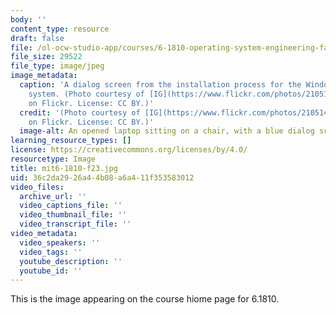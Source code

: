 ```yaml
---
body: ''
content_type: resource
draft: false
file: /ol-ocw-studio-app/courses/6-1810-operating-system-engineering-fall-2023/mit6-1810-f23.jpg
file_size: 29522
file_type: image/jpeg
image_metadata:
  caption: 'A dialog screen from the installation process for the Windows operating
    system. (Photo courtesy of [IG](https://www.flickr.com/photos/21051491@N02/23570504174)
    on Flickr. License: CC BY.)'
  credit: '(Photo courtesy of [IG](https://www.flickr.com/photos/21051491@N02/23570504174)
    on Flickr. License: CC BY.)'
  image-alt: An opened laptop sitting on a chair, with a blue dialog screen showing.
learning_resource_types: []
license: https://creativecommons.org/licenses/by/4.0/
resourcetype: Image
title: mit6-1810-f23.jpg
uid: 36c2da29-26a4-4b08-a6a4-11f353583012
video_files:
  archive_url: ''
  video_captions_file: ''
  video_thumbnail_file: ''
  video_transcript_file: ''
video_metadata:
  video_speakers: ''
  video_tags: ''
  youtube_description: ''
  youtube_id: ''
---
```

This is the image appearing on the course hiome page for 6.1810.